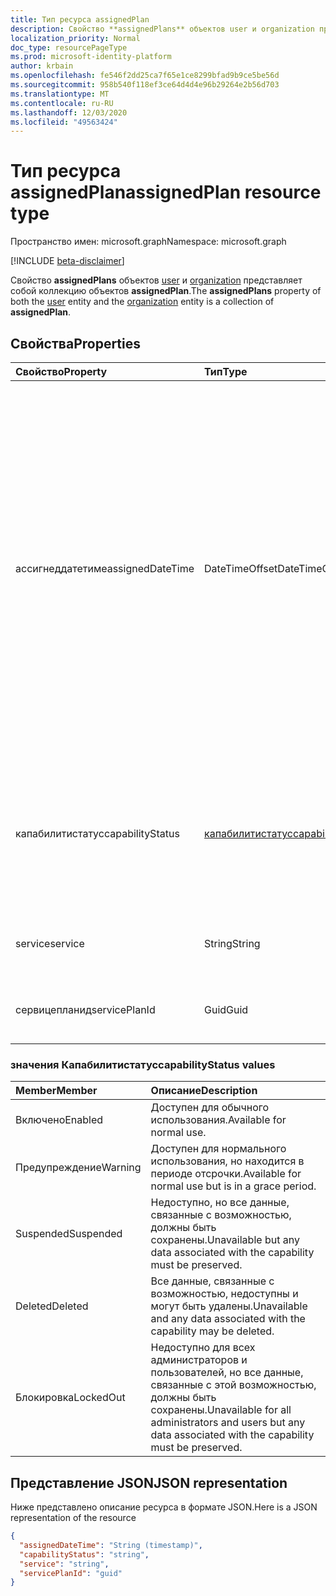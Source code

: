 ```yaml
---
title: Тип ресурса assignedPlan
description: Свойство **assignedPlans** объектов user и organization представляет собой коллекцию объектов **assignedPlan**.
localization_priority: Normal
doc_type: resourcePageType
ms.prod: microsoft-identity-platform
author: krbain
ms.openlocfilehash: fe546f2dd25ca7f65e1ce8299bfad9b9ce5be56d
ms.sourcegitcommit: 958b540f118ef3ce64d4d4e96b29264e2b56d703
ms.translationtype: MT
ms.contentlocale: ru-RU
ms.lasthandoff: 12/03/2020
ms.locfileid: "49563424"
---
```

# <a name="assignedplan-resource-type"></a><span data-ttu-id="ef63b-103">Тип ресурса assignedPlan</span><span class="sxs-lookup"><span data-stu-id="ef63b-103">assignedPlan resource type</span></span>

<span data-ttu-id="ef63b-104">Пространство имен: microsoft.graph</span><span class="sxs-lookup"><span data-stu-id="ef63b-104">Namespace: microsoft.graph</span></span>

[!INCLUDE [beta-disclaimer](../../includes/beta-disclaimer.md)]

<span data-ttu-id="ef63b-105">Свойство **assignedPlans** объектов [user](user.md) и [organization](organization.md) представляет собой коллекцию объектов **assignedPlan**.</span><span class="sxs-lookup"><span data-stu-id="ef63b-105">The **assignedPlans** property of both the [user](user.md) entity and the [organization](organization.md) entity is a collection of **assignedPlan**.</span></span>


## <a name="properties"></a><span data-ttu-id="ef63b-106">Свойства</span><span class="sxs-lookup"><span data-stu-id="ef63b-106">Properties</span></span>

| <span data-ttu-id="ef63b-107">Свойство</span><span class="sxs-lookup"><span data-stu-id="ef63b-107">Property</span></span>     | <span data-ttu-id="ef63b-108">Тип</span><span class="sxs-lookup"><span data-stu-id="ef63b-108">Type</span></span>   |<span data-ttu-id="ef63b-109">Описание</span><span class="sxs-lookup"><span data-stu-id="ef63b-109">Description</span></span>|
|:---------------|:--------|:----------|
|<span data-ttu-id="ef63b-110">ассигнеддатетиме</span><span class="sxs-lookup"><span data-stu-id="ef63b-110">assignedDateTime</span></span>|<span data-ttu-id="ef63b-111">DateTimeOffset</span><span class="sxs-lookup"><span data-stu-id="ef63b-111">DateTimeOffset</span></span>|<span data-ttu-id="ef63b-p101">Дата и время назначения плана. Пример: 2013-01-02T19:32:30Z. Тип Timestamp представляет сведения о дате и времени с использованием формата ISO 8601 (время всегда в формате UTC). Например, значение полуночи 1 января 2014 г. в формате UTC выглядит так: `'2014-01-01T00:00:00Z'`.</span><span class="sxs-lookup"><span data-stu-id="ef63b-p101">The date and time at which the plan was assigned; for example: 2013-01-02T19:32:30Z. The Timestamp type represents date and time information using ISO 8601 format and is always in UTC time. For example, midnight UTC on Jan 1, 2014 would look like this: `'2014-01-01T00:00:00Z'`</span></span>|
|<span data-ttu-id="ef63b-115">капабилитистатус</span><span class="sxs-lookup"><span data-stu-id="ef63b-115">capabilityStatus</span></span>|[<span data-ttu-id="ef63b-116">капабилитистатус</span><span class="sxs-lookup"><span data-stu-id="ef63b-116">capabilityStatus</span></span>](#capabilitystatus-values)|<span data-ttu-id="ef63b-117">Условие назначения возможности.</span><span class="sxs-lookup"><span data-stu-id="ef63b-117">Condition of the capability assignment.</span></span> <span data-ttu-id="ef63b-118">Возможные значения:,,, `Enabled` `Warning` `Suspended` `Deleted` , `LockedOut` .</span><span class="sxs-lookup"><span data-stu-id="ef63b-118">The possible values are `Enabled`, `Warning`, `Suspended`, `Deleted`, `LockedOut`.</span></span>|
|<span data-ttu-id="ef63b-119">service</span><span class="sxs-lookup"><span data-stu-id="ef63b-119">service</span></span>|<span data-ttu-id="ef63b-120">String</span><span class="sxs-lookup"><span data-stu-id="ef63b-120">String</span></span>|<span data-ttu-id="ef63b-121">Имя службы, например "Exchange".</span><span class="sxs-lookup"><span data-stu-id="ef63b-121">The name of the service; for example, “Exchange”.</span></span>|
|<span data-ttu-id="ef63b-122">сервицепланид</span><span class="sxs-lookup"><span data-stu-id="ef63b-122">servicePlanId</span></span>|<span data-ttu-id="ef63b-123">Guid</span><span class="sxs-lookup"><span data-stu-id="ef63b-123">Guid</span></span>|<span data-ttu-id="ef63b-124">Идентификатор GUID, определяющий план обслуживания.</span><span class="sxs-lookup"><span data-stu-id="ef63b-124">A GUID that identifies the service plan.</span></span>|


### <a name="capabilitystatus-values"></a><span data-ttu-id="ef63b-125">значения Капабилитистатус</span><span class="sxs-lookup"><span data-stu-id="ef63b-125">capabilityStatus values</span></span>

| <span data-ttu-id="ef63b-126">Member</span><span class="sxs-lookup"><span data-stu-id="ef63b-126">Member</span></span> | <span data-ttu-id="ef63b-127">Описание</span><span class="sxs-lookup"><span data-stu-id="ef63b-127">Description</span></span>  |
|:---------------|:--------|
| <span data-ttu-id="ef63b-128">Включено</span><span class="sxs-lookup"><span data-stu-id="ef63b-128">Enabled</span></span> | <span data-ttu-id="ef63b-129">Доступен для обычного использования.</span><span class="sxs-lookup"><span data-stu-id="ef63b-129">Available for normal use.</span></span> |
| <span data-ttu-id="ef63b-130">Предупреждение</span><span class="sxs-lookup"><span data-stu-id="ef63b-130">Warning</span></span> | <span data-ttu-id="ef63b-131">Доступен для нормального использования, но находится в периоде отсрочки.</span><span class="sxs-lookup"><span data-stu-id="ef63b-131">Available for normal use but is in a grace period.</span></span> |
| <span data-ttu-id="ef63b-132">Suspended</span><span class="sxs-lookup"><span data-stu-id="ef63b-132">Suspended</span></span> | <span data-ttu-id="ef63b-133">Недоступно, но все данные, связанные с возможностью, должны быть сохранены.</span><span class="sxs-lookup"><span data-stu-id="ef63b-133">Unavailable but any data associated with the capability must be preserved.</span></span> |
| <span data-ttu-id="ef63b-134">Deleted</span><span class="sxs-lookup"><span data-stu-id="ef63b-134">Deleted</span></span> | <span data-ttu-id="ef63b-135">Все данные, связанные с возможностью, недоступны и могут быть удалены.</span><span class="sxs-lookup"><span data-stu-id="ef63b-135">Unavailable and any data associated with the capability may be deleted.</span></span> |
| <span data-ttu-id="ef63b-136">Блокировка</span><span class="sxs-lookup"><span data-stu-id="ef63b-136">LockedOut</span></span> | <span data-ttu-id="ef63b-137">Недоступно для всех администраторов и пользователей, но все данные, связанные с этой возможностью, должны быть сохранены.</span><span class="sxs-lookup"><span data-stu-id="ef63b-137">Unavailable for all administrators and users but any data associated with the capability must be preserved.</span></span> |

## <a name="json-representation"></a><span data-ttu-id="ef63b-138">Представление JSON</span><span class="sxs-lookup"><span data-stu-id="ef63b-138">JSON representation</span></span>

<span data-ttu-id="ef63b-139">Ниже представлено описание ресурса в формате JSON.</span><span class="sxs-lookup"><span data-stu-id="ef63b-139">Here is a JSON representation of the resource</span></span>

<!-- {
  "blockType": "resource",
  "optionalProperties": [

  ],
  "@odata.type": "microsoft.graph.assignedPlan"
}-->

```json
{
  "assignedDateTime": "String (timestamp)",
  "capabilityStatus": "string",
  "service": "string",
  "servicePlanId": "guid"
}

```

<!-- uuid: 8fcb5dbc-d5aa-4681-8e31-b001d5168d79
2015-10-25 14:57:30 UTC -->
<!--
{
  "type": "#page.annotation",
  "description": "assignedPlan resource",
  "keywords": "",
  "section": "documentation",
  "tocPath": "",
  "suppressions": []
}
-->


